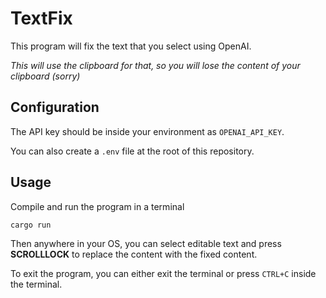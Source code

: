 # TextFix

This program will fix the text that you select using OpenAI.

*This will use the clipboard for that, so you will lose the content of your clipboard (sorry)*

## Configuration

The API key should be inside your environment as `OPENAI_API_KEY`.

You can also create a `.env` file at the root of this repository.

## Usage

Compile and run the program in a terminal

```bash
cargo run
```

Then anywhere in your OS, you can select editable text and press **SCROLLLOCK** to replace the content with the fixed content.

To exit the program, you can either exit the terminal or press `CTRL+C` inside the terminal.

